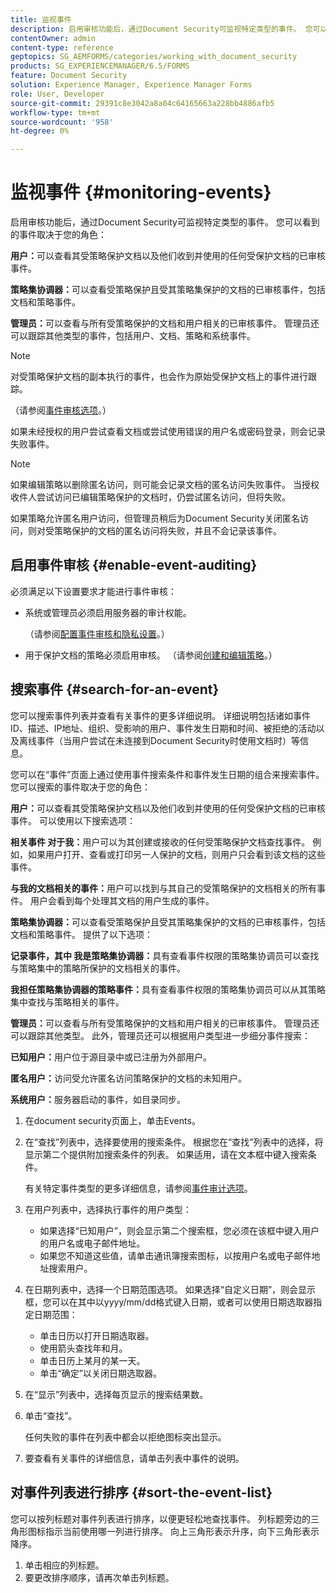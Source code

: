 ```yaml
---
title: 监视事件
description: 启用审核功能后，通过Document Security可监视特定类型的事件。 您可以使用Document Security轻松搜索和排序事件列表。
contentOwner: admin
content-type: reference
geptopics: SG_AEMFORMS/categories/working_with_document_security
products: SG_EXPERIENCEMANAGER/6.5/FORMS
feature: Document Security
solution: Experience Manager, Experience Manager Forms
role: User, Developer
source-git-commit: 29391c8e3042a8a04c64165663a228bb4886afb5
workflow-type: tm+mt
source-wordcount: '958'
ht-degree: 0%

---
```


# 监视事件 {#monitoring-events}

启用审核功能后，通过Document Security可监视特定类型的事件。 您可以看到的事件取决于您的角色：

**用户：**&#x200B;可以查看其受策略保护文档以及他们收到并使用的任何受保护文档的已审核事件。

**策略集协调器：**&#x200B;可以查看受策略保护且受其策略集保护的文档的已审核事件，包括文档和策略事件。

**管理员：**&#x200B;可以查看与所有受策略保护的文档和用户相关的已审核事件。 管理员还可以跟踪其他类型的事件，包括用户、文档、策略和系统事件。

>[!NOTE]
>
>对受策略保护文档的副本执行的事件，也会作为原始受保护文档上的事件进行跟踪。

（请参阅[事件审核选项](/help/forms/using/admin-help/configuring-client-server-options.md#event-auditing-options)。）

如果未经授权的用户尝试查看文档或尝试使用错误的用户名或密码登录，则会记录失败事件。

>[!NOTE]
>
>如果编辑策略以删除匿名访问，则可能会记录文档的匿名访问失败事件。 当授权收件人尝试访问已编辑策略保护的文档时，仍尝试匿名访问，但将失败。

如果策略允许匿名用户访问，但管理员稍后为Document Security关闭匿名访问，则对受策略保护的文档的匿名访问将失败，并且不会记录该事件。

## 启用事件审核 {#enable-event-auditing}

必须满足以下设置要求才能进行事件审核：

* 系统或管理员必须启用服务器的审计权能。

  （请参阅[配置事件审核和隐私设置](/help/forms/using/admin-help/configuring-client-server-options.md#configuring-event-auditing-and-privacy-settings)。）

* 用于保护文档的策略必须启用审核。 （请参阅[创建和编辑策略](/help/forms/using/admin-help/creating-policies.md#creating-and-editing-policies)。）

## 搜索事件 {#search-for-an-event}

您可以搜索事件列表并查看有关事件的更多详细说明。 详细说明包括诸如事件ID、描述、IP地址、组织、受影响的用户、事件发生日期和时间、被拒绝的活动以及离线事件（当用户尝试在未连接到Document Security时使用文档时）等信息。

您可以在“事件”页面上通过使用事件搜索条件和事件发生日期的组合来搜索事件。 您可以搜索的事件取决于您的角色：

**用户：**&#x200B;可以查看其受策略保护文档以及他们收到并使用的任何受保护文档的已审核事件。 可以使用以下搜索选项：

**相关事件
对于我：**&#x200B;用户可以为其创建或接收的任何受策略保护文档查找事件。 例如，如果用户打开、查看或打印另一人保护的文档，则用户只会看到该文档的这些事件。

**与我的文档相关的事件：**&#x200B;用户可以找到与其自己的受策略保护的文档相关的所有事件。 用户会看到每个处理其文档的用户生成的事件。

**策略集协调器：**&#x200B;可以查看受策略保护且受其策略集保护的文档的已审核事件，包括文档和策略事件。 提供了以下选项：

**记录事件，其中
我是策略集协调器：**&#x200B;具有查看事件权限的策略集协调员可以查找与策略集中的策略所保护的文档相关的事件。

**我担任策略集协调器的策略事件：**&#x200B;具有查看事件权限的策略集协调员可以从其策略集中查找与策略相关的事件。

**管理员：**&#x200B;可以查看与所有受策略保护的文档和用户相关的已审核事件。 管理员还可以跟踪其他类型。 此外，管理员还可以根据用户类型进一步细分事件搜索：

**已知用户：**&#x200B;用户位于源目录中或已注册为外部用户。

**匿名用户：**&#x200B;访问受允许匿名访问策略保护的文档的未知用户。

**系统用户：**&#x200B;服务器启动的事件，如目录同步。

1. 在document security页面上，单击Events。
1. 在“查找”列表中，选择要使用的搜索条件。 根据您在“查找”列表中的选择，将显示第二个提供附加搜索条件的列表。 如果适用，请在文本框中键入搜索条件。

   有关特定事件类型的更多详细信息，请参阅[事件审计选项](/help/forms/using/admin-help/configuring-client-server-options.md#event-auditing-options)。

1. 在用户列表中，选择执行事件的用户类型：

   * 如果选择“已知用户”，则会显示第二个搜索框，您必须在该框中键入用户的用户名或电子邮件地址。
   * 如果您不知道这些值，请单击通讯簿搜索图标，以按用户名或电子邮件地址搜索用户。

1. 在日期列表中，选择一个日期范围选项。 如果选择“自定义日期”，则会显示框，您可以在其中以yyyy/mm/dd格式键入日期，或者可以使用日期选取器指定日期范围：

   * 单击日历以打开日期选取器。
   * 使用箭头查找年和月。
   * 单击日历上某月的某一天。
   * 单击“确定”以关闭日期选取器。

1. 在“显示”列表中，选择每页显示的搜索结果数。
1. 单击“查找”。

   任何失败的事件在列表中都会以拒绝图标突出显示。

1. 要查看有关事件的详细信息，请单击列表中事件的说明。

## 对事件列表进行排序 {#sort-the-event-list}

您可以按列标题对事件列表进行排序，以便更轻松地查找事件。 列标题旁边的三角形图标指示当前使用哪一列进行排序。 向上三角形表示升序，向下三角形表示降序。

1. 单击相应的列标题。
1. 要更改排序顺序，请再次单击列标题。
